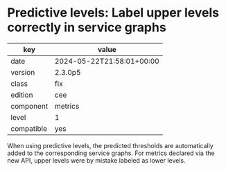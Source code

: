 [//]: # (werk v2)
# Predictive levels: Label upper levels correctly in service graphs

key        | value
---------- | ---
date       | 2024-05-22T21:58:01+00:00
version    | 2.3.0p5
class      | fix
edition    | cee
component  | metrics
level      | 1
compatible | yes

When using predictive levels, the predicted thresholds are automatically added to the corresponding
service graphs. For metrics declared via the new API, upper levels were by mistake labeled as lower
levels.
